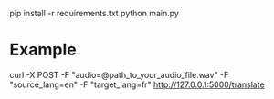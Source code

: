 pip install -r requirements.txt
python main.py

# Example
curl -X POST -F "audio=@path_to_your_audio_file.wav" -F "source_lang=en" -F "target_lang=fr" http://127.0.0.1:5000/translate

